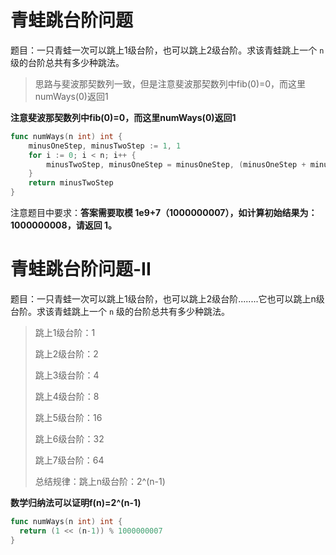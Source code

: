 # 青蛙跳台阶问题

题目：一只青蛙一次可以跳上1级台阶，也可以跳上2级台阶。求该青蛙跳上一个 `n` 级的台阶总共有多少种跳法。

> 思路与斐波那契数列一致，但是注意斐波那契数列中fib(0)=0，而这里numWays(0)返回1

**注意斐波那契数列中fib(0)=0，而这里numWays(0)返回1**

```go
func numWays(n int) int {
	minusOneStep, minusTwoStep := 1, 1
	for i := 0; i < n; i++ {
		minusTwoStep, minusOneStep = minusOneStep, (minusOneStep + minusTwoStep) % 1000000007
	}
	return minusTwoStep
}
```

注意题目中要求：**答案需要取模 1e9+7（1000000007），如计算初始结果为：1000000008，请返回 1。**



# 青蛙跳台阶问题-II

题目：一只青蛙一次可以跳上1级台阶，也可以跳上2级台阶........它也可以跳上n级台阶。求该青蛙跳上一个 `n` 级的台阶总共有多少种跳法。

> 跳上1级台阶：1
>
> 跳上2级台阶：2
>
> 跳上3级台阶：4
>
> 跳上4级台阶：8
>
> 跳上5级台阶：16
>
> 跳上6级台阶：32
>
> 跳上7级台阶：64
>
> 总结规律：跳上n级台阶：2^(n-1)

**数学归纳法可以证明f(n)=2^(n-1)**

```go
func numWays(n int) int {
  return (1 << (n-1)) % 1000000007
}
```

